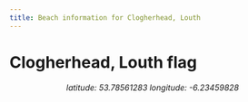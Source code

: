 ```yaml
---
title: Beach information for Clogherhead, Louth
---
```

# Clogherhead, Louth <span class="material-icons blue-flag">flag</span>

<div align="center"><i>latitude: 53.78561283 longitude: -6.23459828</i></div>